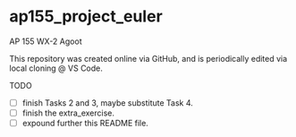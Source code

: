 # ap155_project_euler
AP 155 WX-2 Agoot

This repository was created online via GitHub, and is periodically edited via local cloning @ VS Code.

TODO
-   [ ] finish Tasks 2 and 3, maybe substitute Task 4.
-   [ ] finish the extra_exercise.
-   [ ] expound further this README file.